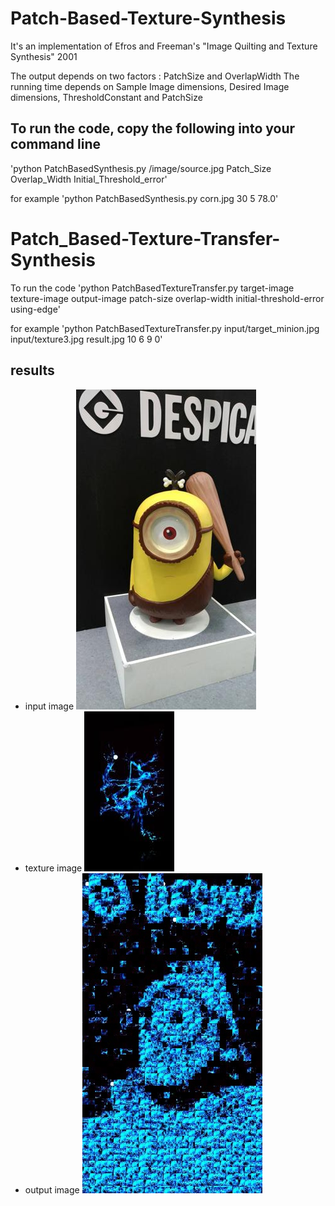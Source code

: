 # Patch-Based-Texture-Synthesis
It's an implementation of Efros and Freeman's "Image Quilting and Texture Synthesis" 2001

The output depends on two factors : PatchSize and OverlapWidth
The running time depends on Sample Image dimensions, Desired Image dimensions, ThresholdConstant and PatchSize

## To run the code, copy the following into your command line
'python PatchBasedSynthesis.py /image/source.jpg Patch_Size Overlap_Width Initial_Threshold_error'

for example
'python PatchBasedSynthesis.py corn.jpg 30 5 78.0'

# Patch_Based-Texture-Transfer-Synthesis
To run the code
'python PatchBasedTextureTransfer.py target-image texture-image output-image patch-size overlap-width initial-threshold-error using-edge'

for example
'python PatchBasedTextureTransfer.py input/target_minion.jpg input/texture3.jpg result.jpg 10 6 9 0'

## results
 - input image
    ![](input/target_minion.jpg)
 - texture image
    ![](input/texture3.jpg)
 - output image
    ![](results/target_minion_texture3.jpg)

